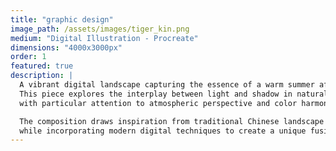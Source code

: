 ```yaml
---
title: "graphic design"
image_path: /assets/images/tiger_kin.png
medium: "Digital Illustration - Procreate"
dimensions: "4000x3000px"
order: 1
featured: true
description: |
  A vibrant digital landscape capturing the essence of a warm summer afternoon. 
  This piece explores the interplay between light and shadow in natural settings, 
  with particular attention to atmospheric perspective and color harmony.

  The composition draws inspiration from traditional Chinese landscape painting, 
  while incorporating modern digital techniques to create a unique fusion of styles.
---
```


